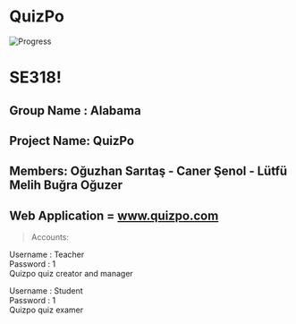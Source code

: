 # QuizPo

![Progress](http://progressed.io/bar/95?title=Progress)

SE318!
===================
**Group Name :** Alabama
-------------
**Project Name:** QuizPo 
-------------
**Members:** Oğuzhan Sarıtaş - Caner Şenol - Lütfü Melih Buğra Oğuzer
-------------
**Web Application =** www.quizpo.com
-------------
> Accounts:

Username : Teacher<br />
Password : 1<br />
Quizpo quiz creator and manager<br />

Username : Student<br />
Password : 1<br />
Quizpo quiz examer<br />



